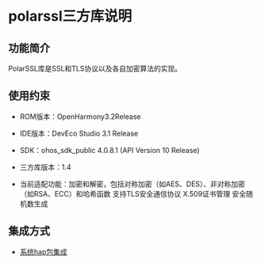 # polarssl三方库说明
## 功能简介
PolarSSL库是SSL和TLS协议以及各自加密算法的实现。
## 使用约束
- ROM版本：OpenHarmony3.2Release

- IDE版本：DevEco Studio 3.1 Release

- SDK：ohos_sdk_public 4.0.8.1 (API Version 10 Release)

- 三方库版本：1.4

- 当前适配功能：加密和解密，包括对称加密（如AES、DES）、非对称加密（如RSA、ECC）和哈希函数
               支持TLS安全通信协议
               X.509证书管理
               安全随机数生成

## 集成方式
+ [系统hap包集成](docs/hap_integrate.md)
